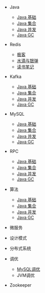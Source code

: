 * Java

  - [Java 基础](./docs/b-1Java基础精选面试题解.md)
  - [Java 集合](./docs/b-2Java集合精选面试题解.md)
  - [Java 并发](./docs/b-3Java并发精选面试题解.md)
  - [Java GC](./docs/b-4JavaGC精选面试题解.md)

* Redis

    - [极客](/./docs/b-1Java基础精选面试题解.md)
    - [水滴与银弹](./docs/b-2Java集合精选面试题解.md)
    - [读书笔记]()
    
* Kafka

    - [Java 基础](./docs/b-1Java基础精选面试题解.md)
    - [Java 集合](./docs/b-2Java集合精选面试题解.md)
    - [Java 并发](./docs/b-3Java并发精选面试题解.md)
    - [Java GC](./docs/b-4JavaGC精选面试题解.md)

* MySQL

    - [Java 基础](./docs/b-1Java基础精选面试题解.md)
    - [Java 集合](./docs/b-2Java集合精选面试题解.md)
    - [Java 并发](./docs/b-3Java并发精选面试题解.md)
    - [Java GC](./docs/b-4JavaGC精选面试题解.md)

* RPC

    - [Java 基础](./docs/b-1Java基础精选面试题解.md)
    - [Java 集合](./docs/b-2Java集合精选面试题解.md)
    - [Java 并发](./docs/b-3Java并发精选面试题解.md)
    - [Java GC](./docs/b-4JavaGC精选面试题解.md)

* 算法

    - [Java 基础](./docs/b-1Java基础精选面试题解.md)
    - [Java 集合](./docs/b-2Java集合精选面试题解.md)
    - [Java 并发](./docs/b-3Java并发精选面试题解.md)
    - [Java GC](./docs/b-4JavaGC精选面试题解.md)

* 微服务

* 设计模式

* 分布式系统

* 调优

    - [MySQL调优](/./调优/MySQL调优/调优目录.md)
    - JVM调优

* Zookeeper

  

